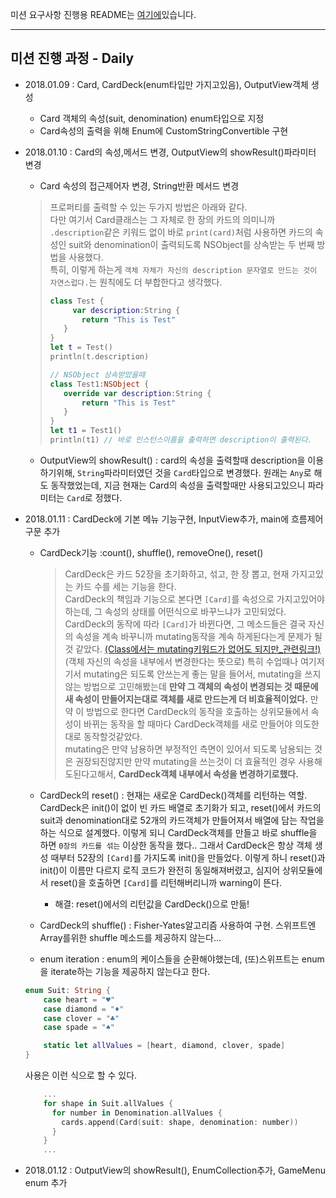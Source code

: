 미션 요구사항 진행용 README는 [여기에](https://github.com/youth27/swift-cardgame/blob/card-step3/README2.md)있습니다.
***
## 미션 진행 과정 - Daily
- 2018.01.09 : Card, CardDeck(enum타입만 가지고있음), OutputView객체 생성
  - Card 객체의 속성(suit, denomination) enum타입으로 지정
  - Card속성의 출력을 위해 Enum에 CustomStringConvertible 구현
- 2018.01.10 : Card의 속성,메서드 변경, OutputView의 showResult()파라미터 변경
  - Card 속성의 접근제어자 변경, String반환 메서드 변경
  > 프로퍼티를 출력할 수 있는 두가지 방법은 아래와 같다. <br/>
  > 다만 여기서 Card클래스는 그 자체로 한 장의 카드의 의미니까 `.description`같은 키워드 없이 바로 `print(card)`처럼 사용하면 카드의 속성인 suit와 denomination이 출력되도록 NSObject를 상속받는 두 번째 방법을 사용했다. <br/>
  > 특히, 이렇게 하는게 `객체 자체가 자신의 description 문자열로 만드는 것이 자연스럽다.`는 원칙에도 더 부합한다고 생각했다.
  > ```swift
  > class Test {
  >      var description:String {
  >        return "This is Test"
  >    }
  >}
  >let t = Test()
  >println(t.description)
  >
  > // NSObject 상속받았을때
  >class Test1:NSObject {
  >    override var description:String {
  >        return "This is Test"
  >    }
  >}
  >let t1 = Test1()
  >println(t1) // 바로 인스턴스이름을 출력하면 description이 출력된다.
  > ```

  - OutputView의 showResult() : card의 속성을 출력할때 description을 이용하기위해, `String`파라미터였던 것을 `Card`타입으로 변경했다. 원래는 `Any`로 해도 동작했었는데, 지금 현재는 Card의 속성을 출력할때만 사용되고있으니 파라미터는 `Card`로 정했다.

- 2018.01.11 : CardDeck에 기본 메뉴 기능구현, InputView추가, main에 흐름제어구문 추가
  - CardDeck기능 :count(), shuffle(), removeOne(), reset()
    > CardDeck은 카드 52장을 초기화하고, 섞고, 한 장 뽑고, 현재 가지고있는 카드 수를 세는 기능을 한다. <br/>
    > CardDeck의 책임과 기능으로 본다면 `[Card]`를 속성으로 가지고있어야하는데, 그 속성의 상태를 어떤식으로 바꾸느냐가 고민되었다. CardDeck의 동작에 따라 `[Card]`가 바뀐다면, 그 메소드들은 결국 자신의 속성을 계속 바꾸니까 mutating동작을 계속 하게된다는게 문제가 될 것 같았다. [(Class에서는 mutating키워드가 없어도 되지만_관련링크!)](https://stackoverflow.com/questions/38422781/mutating-function-inside-class)<br/>
    > (객체 자신의 속성을 내부에서 변경한다는 뜻으로) 특히 수업때나 여기저기서 mutating은 되도록 안쓰는게 좋는 말을 들어서, mutating을 쓰지 않는 방법으로 고민해봤는데 **만약 그 객체의 속성이 변경되는 것 때문에 새 속성이 만들어지는대로 객체를 새로 만드는게 더 비효율적이었다.** 만약 이 방법으로 한다면 CardDeck의 동작을 호출하는 상위모듈에서 속성이 바뀌는 동작을 할 때마다 CardDeck객체를 새로 만들어야 의도한대로 동작할것같았다. <br/>
    > mutating은 만약 남용하면 부정적인 측면이 있어서 되도록 남용되는 것은 권장되진않지만 만약 mutating을 쓰는것이 더 효율적인 경우 사용해도된다고해서, **CardDeck객체 내부에서 속성을 변경하기로했다.**

  - CardDeck의 reset() : 현재는 새로운 CardDeck()객체를 리턴하는 역할. <br/>
  CardDeck은 init()이 없이 빈 카드 배열로 초기화가 되고, reset()에서 카드의 suit과 denomination대로 52개의 카드객체가 만들어져서 배열에 담는 작업을 하는 식으로 설계했다. 이렇게 되니 CardDeck객체를 만들고 바로 shuffle을 하면 `0장의 카드를 섞는` 이상한 동작을 했다.. 그래서 CardDeck은 항상 객체 생성 때부터 52장의 `[Card]`를 가지도록 init()을 만들었다. 이렇게 하니 reset()과 init()이 이름만 다르지 로직 코드가 완전히 동일해져버렸고, 심지어 상위모듈에서 reset()을 호출하면 `[Card]`를 리턴해버리니까 warning이 뜬다.
    - 해결: reset()에서의 리턴값을 CardDeck()으로 만듦!

  - CardDeck의 shuffle() : Fisher-Yates알고리즘 사용하여 구현. 스위프트엔 Array를위한 shuffle 메소드를 제공하지 않는다...
  - enum iteration : enum의 케이스들을 순환해야했는데, (또)스위프트는 enum을 iterate하는 기능을 제공하지 않는다고 한다.

  ```swift
  enum Suit: String {
      case heart = "♥️"
      case diamond = "♦️"
      case clover = "♣️"
      case spade = "♠️"

      static let allValues = [heart, diamond, clover, spade]
  }
  ```

  사용은 이런 식으로 할 수 있다.
  ```swift
      ...
      for shape in Suit.allValues {
        for number in Denomination.allValues {
          cards.append(Card(suit: shape, denomination: number))
        }
      }  
      ...
  ```
- 2018.01.12 : OutputView의 showResult(), EnumCollection추가, GameMenu enum 추가
